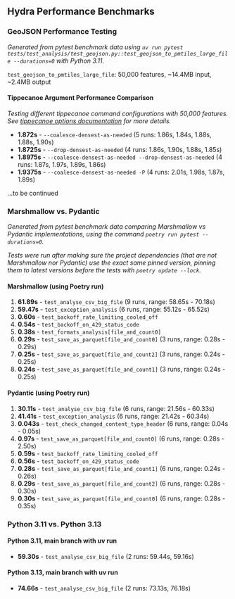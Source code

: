 ## Hydra Performance Benchmarks

### GeoJSON Performance Testing

*Generated from pytest benchmark data using `uv run pytest tests/test_analysis/test_geojson.py::test_geojson_to_pmtiles_large_file --durations=0` with Python 3.11.*

`test_geojson_to_pmtiles_large_file`: 50,000 features, ~14.4MB input, ~2.4MB output

#### Tippecanoe Argument Performance Comparison

*Testing different tippecanoe command configurations with 50,000 features. See [tippecanoe options documentation](https://github.com/felt/tippecanoe?tab=readme-ov-file#options) for more details.*

- **1.872s** - `--coalesce-densest-as-needed` (5 runs: 1.86s, 1.84s, 1.88s, 1.88s, 1.90s)
- **1.8725s** - `--drop-densest-as-needed` (4 runs: 1.86s, 1.90s, 1.88s, 1.85s)
- **1.8975s** - `--coalesce-densest-as-needed --drop-densest-as-needed` (4 runs: 1.87s, 1.97s, 1.89s, 1.86s)
- **1.9375s** - `--coalesce-densest-as-needed -P` (4 runs: 2.01s, 1.98s, 1.87s, 1.89s)

...to be continued

### Marshmallow vs. Pydantic

*Generated from pytest benchmark data comparing Marshmallow vs Pydantic implementations, using the command `poetry run pytest --durations=0`.*

*Tests were run after making sure the project dependencies (that are not Marshmallow nor Pydantic) use the exact same pinned version, pinning them to latest versions before the tests with `poetry update --lock`.*

#### Marshmallow (using Poetry run)
1. **61.89s** - `test_analyse_csv_big_file` (9 runs, range: 58.65s - 70.18s)
2. **59.47s** - `test_exception_analysis` (6 runs, range: 55.12s - 65.52s)
3. **0.60s** - `test_backoff_rate_limiting_cooled_off`
4. **0.54s** - `test_backoff_on_429_status_code`
5. **0.38s** - `test_formats_analysis[file_and_count0]`
6. **0.29s** - `test_save_as_parquet[file_and_count0]` (3 runs, range: 0.28s - 0.29s)
7. **0.25s** - `test_save_as_parquet[file_and_count2]` (3 runs, range: 0.24s - 0.25s)
8. **0.24s** - `test_save_as_parquet[file_and_count1]` (3 runs, range: 0.24s - 0.25s)

#### Pydantic (using Poetry run)
1. **30.11s** - `test_analyse_csv_big_file` (6 runs, range: 21.56s - 60.33s)
2. **41.41s** - `test_exception_analysis` (6 runs, range: 21.42s - 60.34s)
3. **0.043s** - `test_check_changed_content_type_header` (6 runs, range: 0.04s - 0.05s)
4. **0.97s** - `test_save_as_parquet[file_and_count0]` (6 runs, range: 0.28s - 2.50s)
5. **0.59s** - `test_backoff_rate_limiting_cooled_off`
6. **0.56s** - `test_backoff_on_429_status_code`
7. **0.28s** - `test_save_as_parquet[file_and_count1]` (6 runs, range: 0.24s - 0.26s)
8. **0.29s** - `test_save_as_parquet[file_and_count2]` (6 runs, range: 0.28s - 0.30s)
9. **0.30s** - `test_save_as_parquet[file_and_count0]` (6 runs, range: 0.28s - 0.35s)


### Python 3.11 vs. Python 3.13

#### Python 3.11, main branch with uv run

- **59.30s** - `test_analyse_csv_big_file` (2 runs: 59.44s, 59.16s)

#### Python 3.13, main branch with uv run

- **74.66s** - `test_analyse_csv_big_file` (2 runs: 73.13s, 76.18s)
